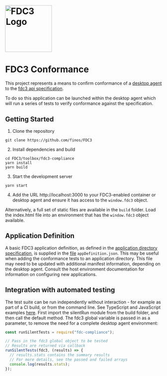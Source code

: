 # <a href='http://fdc3.finos.org'><img src='https://fdc3.finos.org/img/fdc3-logo-2019-color.png' height='150' alt='FDC3 Logo' aria-label='fdc3.finos.org' /></a>

# FDC3 Conformance
This project represents a means to confirm conformance of a [desktop agent](https://fdc3.finos.org/docs/api/ref/DesktopAgent) to the [fdc3 api specification](https://fdc3.finos.org/docs/api/spec).

To do so this application can be launched within the desktop agent which will run a series of tests to verify conformance against the specification.

## Getting Started

1. Clone the repository

`git clone https://github.com/finos/FDC3`

2. Install dependencies and build

~~~
cd FDC3/toolbox/fdc3-compliance
yarn install
yarn build
~~~

3. Start the development server

`yarn start`

4. Add the URL http://localhost:3000 to your FDC3-enabled container or desktop agent and ensure it has access to the `window.fdc3` object.

Alternatively, a full set of static files are available in the `build` folder. Load the index.html file into an environment that has the `window.fdc3` object available.

## Application Definition

A basic FDC3 application definition, as defined in the [application directory specification](https://fdc3.finos.org/schemas/1.2/app-directory#tag/Application), is supplied in the [file](./src/appDefinition.json) `appDefinition.json`. This may be useful when adding the conformance tests to an application directory. This file may need to be updated with additional manifest information, depending on the desktop agent. Consult the host environment documentation for information on configuring new applications.

## Integration with automated testing

The test suite can be run independently without interaction - for example as part of a CI build, or from the command line. See TypeScript and JavaScript examples [here](./testRunner/examples/). 
First import the silentRun module from the build folder, and then call the default method. The fdc3 global variable is passed in as a parameter, to remove the need for a complete desktop agent environment:

```javascript
const runSilentTests = require("fdc-compliance");

// Pass in the fdc3 global object to be tested
// Results are returned via callback
runSilentTests(fdc3, (results) => {
  // results.stats contains the summary results
  // For more details, see the passed and failed arrays
  console.log(results.stats);
});
```